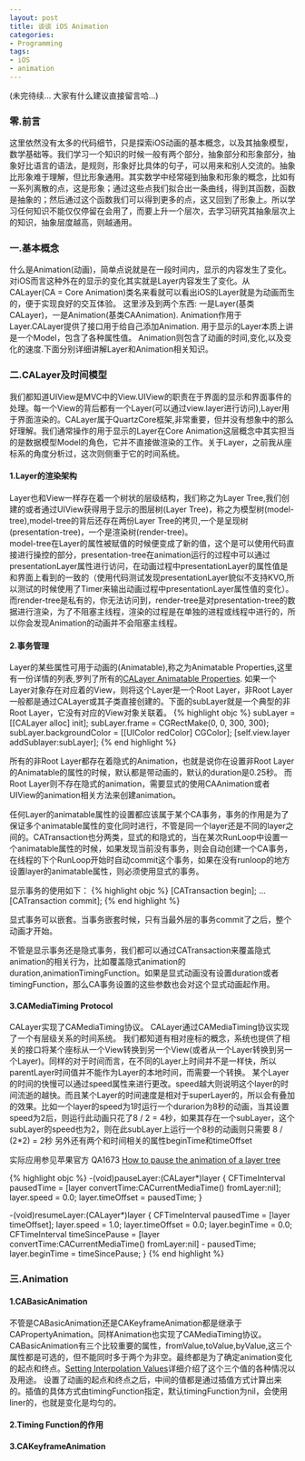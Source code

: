 ```yaml
---
layout: post
title: 谈谈 iOS Animation
categories:
- Programming
tags:
- iOS
- animation
---
```


(未完待续... 大家有什么建议直接留言哈...)
### 零.前言
 这里依然没有太多的代码细节，只是探索iOS动画的基本概念，以及其抽象模型，数学基础等。我们学习一个知识的时候一般有两个部分，抽象部分和形象部分，抽象好比语言的语法，是规则，形象好比具体的句子，可以用来和别人交流的。抽象比形象难于理解，但比形象通用。其实数学中经常碰到抽象和形象的概念，比如有一系列离散的点，这是形象；通过这些点我们拟合出一条曲线，得到其函数，函数是抽象的；然后通过这个函数我们可以得到更多的点，这又回到了形象上。所以学习任何知识不能仅仅停留在会用了，而要上升一个层次，去学习研究其抽象层次上的知识，抽象层度越高，则越通用。

### 一.基本概念
什么是Animation(动画)，简单点说就是在一段时间内，显示的内容发生了变化。对iOS而言这种外在的显示的变化其实就是Layer内容发生了变化。从CALayer(CA = Core Animation)类名来看就可以看出iOS的Layer就是为动画而生的，便于实现良好的交互体验。
这里涉及到两个东西: 一是Layer(基类CALayer)，一是Animation(基类CAAnimation). Animation作用于Layer.CALayer提供了接口用于给自己添加Animation.
用于显示的Layer本质上讲是一个Model，包含了各种属性值。
Animation则包含了动画的时间,变化,以及变化的速度.下面分别详细讲解Layer和Animation相关知识。 

### 二.CALayer及时间模型
我们都知道UIView是MVC中的View.UIView的职责在于界面的显示和界面事件的处理。每一个View的背后都有一个Layer(可以通过view.layer进行访问),Layer用于界面渲染的。CALayer属于QuartzCore框架,非常重要，但并没有想象中的那么好理解。我们通常操作的用于显示的Layer在Core Animation这层概念中其实担当的是数据模型Model的角色，它并不直接做渲染的工作。关于Layer，之前我从座标系的角度分析过，这次则侧重于它的时间系统。

#### 1.Layer的渲染架构
Layer也和View一样存在着一个树状的层级结构，我们称之为Layer Tree,我们创建的或者通过UIView获得用于显示的图层树(Layer Tree)，称之为模型树(model-tree),model-tree的背后还存在两份Layer Tree的拷贝,一个是呈现树(presentation-tree)，一个是渲染树(render-tree)。     
model-tree在Layer的属性被赋值的时候便变成了新的值，这个是可以使用代码直接进行操控的部分，presentation-tree在animation运行的过程中可以通过presentationLayer属性进行访问，在动画过程中presentationLayer的属性值是和界面上看到的一致的（使用代码测试发现presentationLayer貌似不支持KVO,所以测试的时候使用了Timer来输出动画过程中presentationLayer属性值的变化）。而render-tree是私有的，你无法访问到，render-tree是对presentation-tree的数据进行渲染，为了不阻塞主线程，渲染的过程是在单独的进程或线程中进行的，所以你会发现Animation的动画并不会阻塞主线程。

#### 2.事务管理
Layer的某些属性可用于动画的(Animatable),称之为Animatable Properties,这里有一份详情的列表,罗列了所有的[CALayer Animatable Properties](http://developer.apple.com/library/ios/#documentation/Cocoa/Conceptual/CoreAnimation_guide/Articles/AnimProps.html).
如果一个Layer对象存在对应着的View，则将这个Layer是一个Root Layer，非Root Layer一般都是通过CALayer或其子类直接创建的。下面的subLayer就是一个典型的非Root Layer，它没有对应的View对象关联着。
{% highlight objc %}
    subLayer = [[CALayer alloc] init];
    subLayer.frame = CGRectMake(0, 0, 300, 300);
    subLayer.backgroundColor = [[UIColor redColor] CGColor];
    [self.view.layer addSublayer:subLayer];
{% end highlight %}
     
所有的非Root Layer都存在着隐式的Animation，也就是说你在设置非Root Layer的Animatable的属性的时候，默认都是带动画的，默认的duration是0.25秒。
而Root Layer则不存在隐式的animation，需要显式的使用CAAnimation或者UIView的animation相关方法来创建animation。    

任何Layer的animatable属性的设置都应该属于某个CA事务，事务的作用是为了保证多个animatable属性的变化同时进行，不管是同一个layer还是不同的layer之间的。CATransaction也分两类，显式的和隐式的，当在某次RunLoop中设置一个animatable属性的时候，如果发现当前没有事务，则会自动创建一个CA事务，在线程的下个RunLoop开始时自动commit这个事务，如果在没有runloop的地方设置layer的animatable属性，则必须使用显式的事务。   

显示事务的使用如下：
{% highlight objc %}
[CATransaction begin];
...  
[CATransaction commit];
{% end highlight %}

显式事务可以嵌套。当事务嵌套时候，只有当最外层的事务commit了之后，整个动画才开始。

不管是显示事务还是隐式事务，我们都可以通过CATransaction来覆盖隐式animation的相关行为，比如覆盖隐式animation的duration,animationTimingFunction。如果是显式动画没有设置duration或者timingFunction，那么CA事务设置的这些参数也会对这个显式动画起作用。



#### 3.CAMediaTiming Protocol

CALayer实现了CAMediaTiming协议。
CALayer通过CAMediaTiming协议实现了一个有层级关系的时间系统。
我们都知道有相对座标的概念，系统也提供了相关的接口将某个座标从一个View转换到另一个View(或者从一个Layer转换到另一个Layer)。同样的对于时间而言，在不同的Layer上时间并不是一样快，所以parentLayer时间值并不能作为Layer的本地时间，而需要一个转换。
某个Layer的时间的快慢可以通过speed属性来进行更改。speed越大则说明这个layer的时间流逝的越快。而且某个Layer的时间速度是相对于superLayer的，所以会有叠加的效果。比如一个layer的speed为1时运行一个durarion为8秒的动画，当其设置speed为2后，则运行此动画只花了8 / 2 = 4秒，如果其存在一个subLayer，这个subLayer的speed也为2，则在此subLayer上运行一个8秒的动画则只需要 8 / (2*2) = 2秒
另外还有两个和时间相关的属性beginTime和timeOffset

实际应用参见苹果官方 QA1673 [How to pause the animation of a layer tree](https://developer.apple.com/library/ios/#qa/qa2009/qa1673.html)

{% highlight objc %}
-(void)pauseLayer:(CALayer*)layer
{
    CFTimeInterval pausedTime = [layer convertTime:CACurrentMediaTime() fromLayer:nil];
    layer.speed = 0.0;
    layer.timeOffset = pausedTime;
}

-(void)resumeLayer:(CALayer*)layer
{
    CFTimeInterval pausedTime = [layer timeOffset];
    layer.speed = 1.0;
    layer.timeOffset = 0.0;
    layer.beginTime = 0.0;
    CFTimeInterval timeSincePause = [layer convertTime:CACurrentMediaTime() fromLayer:nil] - pausedTime;
    layer.beginTime = timeSincePause;
}
{% end highlight %}

### 三.Animation
#### 1.CABasicAnimation
不管是CABasicAnimation还是CAKeyframeAnimation都是继承于CAPropertyAnimation。同样Animation也实现了CAMediaTiming协议。
CABasicAnimation有三个比较重要的属性，fromValue,toValue,byValue,这三个属性都是可选的，但不能同时多于两个为非空。最终都是为了确定animation变化的起点和终点。[Setting Interpolation Values](http://developer.apple.com/library/ios/#documentation/GraphicsImaging/Reference/CABasicAnimation_class/Introduction/Introduction.html#//apple_ref/doc/uid/TP40004496-CH1-SW4)详细介绍了这个三个值的各种情况以及用途。
设置了动画的起点和终点之后，中间的值都是通过插值方式计算出来的。插值的具体方式由timingFunction指定，默认timingFunction为nil，会使用liner的，也就是变化是均匀的。

#### 2.Timing Function的作用


#### 3.CAKeyframeAnimation

